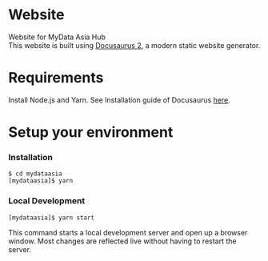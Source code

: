 # Website
Website for MyData Asia Hub  
This website is built using [Docusaurus 2](https://v2.docusaurus.io/), a modern static website generator.  

# Requirements  
Install Node.js and Yarn. See Installation guide of Docusaurus [here](https://v2.docusaurus.io/docs/installation).  

# Setup your environment  
### Installation  

```
$ cd mydataasia
[mydataasia]$ yarn
```

### Local Development  

```
[mydataasia]$ yarn start
```

This command starts a local development server and open up a browser window. Most changes are reflected live without having to restart the server.
